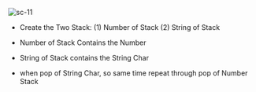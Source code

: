 ![sc-11](https://gist.github.com/user-attachments/assets/ba2d40ca-48d9-4570-98c2-e6362a24b3a3)

- Create the Two Stack: (1) Number of Stack (2) String of Stack

- Number of Stack Contains the Number
- String of Stack contains the String Char
- when pop of String Char, so same time repeat through pop of Number Stack
